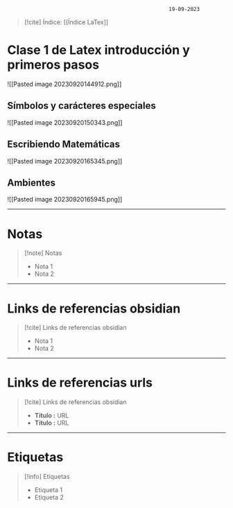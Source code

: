 														19-09-2023

>[!cite] Índice: [[Índice LaTex]]



# Clase 1 de Latex introducción y primeros pasos

![[Pasted image 20230920144912.png]]

## Símbolos y carácteres especiales 

![[Pasted image 20230920150343.png]]

## Escribiendo Matemáticas 

![[Pasted image 20230920165345.png]]


## Ambientes 

![[Pasted image 20230920165945.png]]



--------------------------------------------------

# Notas
> [!note]  Notas
> - Nota 1
> - Nota 2

--------------------------------------------------

# Links de referencias obsidian

> [!cite]  Links de referencias obsidian
> - Nota 1
> - Nota 2

--------------------------------------------------

# Links de referencias urls

> [!cite]  Links de referencias obsidian
> - __Título :__ URL
> - __Título :__ URL

--------------------------------------------------

# Etiquetas
> [!info] Etiquetas
> - Etiqueta 1
> - Etiqueta 2
